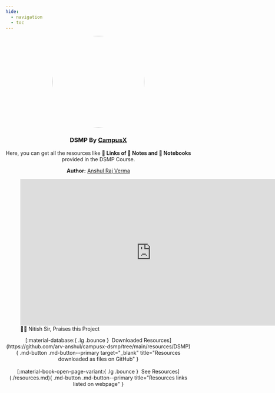 ```yaml
---
hide:
  - navigation
  - toc
---
```


# DSMP by CampusX

<style>
#dsmp-by-campusx {
  display: none;
}
</style>

<p align="center">
  <a href="https://learnwith.campusx.in" title="Go to Website">
    <img src="https://avatars.githubusercontent.com/u/53361867?v=4" style="width: 250px; border-radius: 50%;" />
  </a>

  <h3 align="center" style="font-weight: bold;">DSMP By <a href="https://learnwith.campusx.in">CampusX</a></h3>
  <p align="center">
    Here, you can get all the resources like <strong>🔗 Links of 📝 Notes and 📓 Notebooks</strong> provided in the DSMP Course.
  </p>

  <p align="center">
  <strong>Author:</strong> <a href="https://github.com/arv-anshul">Anshul Raj Verma</a>
  </p>

</p>

<figure markdown>
  <iframe src="https://www.linkedin.com/embed/feed/update/urn:li:ugcPost:7162317353244905472?compact=1" height="399" width="710" frameborder="0" allowfullscreen=""></iframe>
  <caption>🧑‍🏫 Nitish Sir, Praises this Project</caption>
</figure>

<p align="center" markdown>
[:material-database:{ .lg .bounce } &nbsp;Downloaded Resources](https://github.com/arv-anshul/campusx-dsmp/tree/main/resources/DSMP){ .md-button .md-button--primary target="_blank" title="Resources downloaded as files on GitHub" }
<br><br>
[:material-book-open-page-variant:{ .lg .bounce } &nbsp;See Resources](./resources.md){ .md-button .md-button--primary title="Resources links listed on webpage" }
</p>
